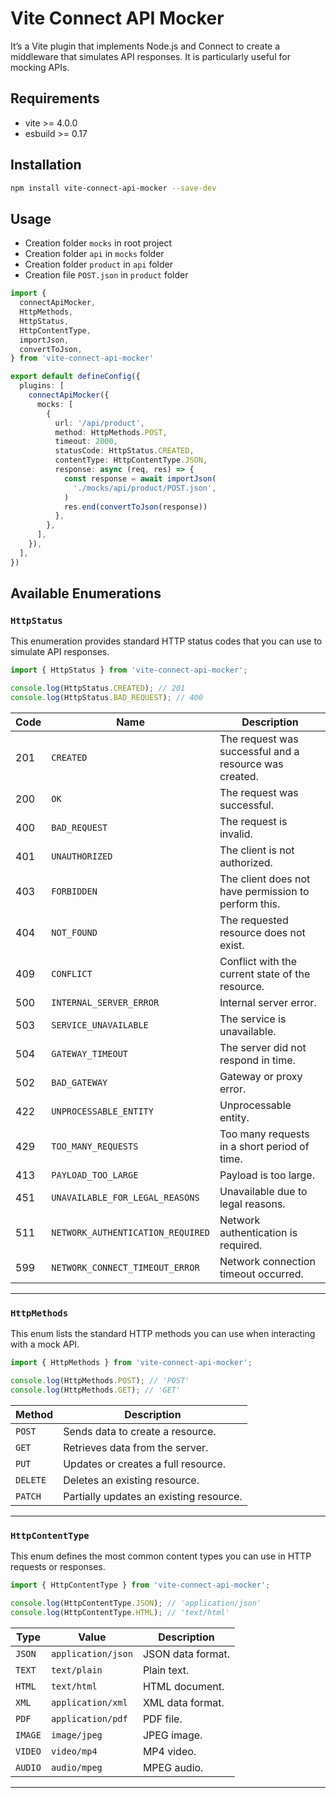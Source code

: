 # Vite Connect API Mocker

It’s a Vite plugin that implements Node.js and Connect to create a middleware that simulates API responses. It is particularly useful for mocking APIs.

## Requirements

- vite >= 4.0.0
- esbuild >= 0.17

## Installation

```bash
npm install vite-connect-api-mocker --save-dev
```

## Usage
- Creation folder `mocks` in root project
- Creation folder `api` in `mocks` folder
- Creation folder `product` in `api` folder
- Creation file `POST.json` in `product` folder

```ts
import {
  connectApiMocker,
  HttpMethods,
  HttpStatus,
  HttpContentType,
  importJson,
  convertToJson,
} from 'vite-connect-api-mocker'

export default defineConfig({
  plugins: [
    connectApiMocker({
      mocks: [
        {
          url: '/api/product',
          method: HttpMethods.POST,
          timeout: 2000,
          statusCode: HttpStatus.CREATED,
          contentType: HttpContentType.JSON,
          response: async (req, res) => {
            const response = await importJson(
              './mocks/api/product/POST.json',
            )
            res.end(convertToJson(response))
          },
        },
      ],
    }),
  ],
})
```

## Available Enumerations
### `HttpStatus`
This enumeration provides standard HTTP status codes that you can use to simulate API responses.
```ts
import { HttpStatus } from 'vite-connect-api-mocker';

console.log(HttpStatus.CREATED); // 201
console.log(HttpStatus.BAD_REQUEST); // 400
```

| Code | Name                           | Description                                          |
|------|--------------------------------|------------------------------------------------------|
| 201  | `CREATED`                     | The request was successful and a resource was created. |
| 200  | `OK`                          | The request was successful.                         |
| 400  | `BAD_REQUEST`                 | The request is invalid.                             |
| 401  | `UNAUTHORIZED`                | The client is not authorized.                       |
| 403  | `FORBIDDEN`                   | The client does not have permission to perform this.|
| 404  | `NOT_FOUND`                   | The requested resource does not exist.              |
| 409  | `CONFLICT`                    | Conflict with the current state of the resource.    |
| 500  | `INTERNAL_SERVER_ERROR`       | Internal server error.                              |
| 503  | `SERVICE_UNAVAILABLE`         | The service is unavailable.                         |
| 504  | `GATEWAY_TIMEOUT`             | The server did not respond in time.                 |
| 502  | `BAD_GATEWAY`                 | Gateway or proxy error.                             |
| 422  | `UNPROCESSABLE_ENTITY`        | Unprocessable entity.                               |
| 429  | `TOO_MANY_REQUESTS`           | Too many requests in a short period of time.        |
| 413  | `PAYLOAD_TOO_LARGE`           | Payload is too large.                               |
| 451  | `UNAVAILABLE_FOR_LEGAL_REASONS` | Unavailable due to legal reasons.                |
| 511  | `NETWORK_AUTHENTICATION_REQUIRED` | Network authentication is required.            |
| 599  | `NETWORK_CONNECT_TIMEOUT_ERROR` | Network connection timeout occurred.             |

---

### `HttpMethods`
This enum lists the standard HTTP methods you can use when interacting with a mock API.

```ts
import { HttpMethods } from 'vite-connect-api-mocker';

console.log(HttpMethods.POST); // 'POST'
console.log(HttpMethods.GET); // 'GET'
```

| Method   | Description                                  |
|----------|----------------------------------------------|
| `POST`   | Sends data to create a resource.            |
| `GET`    | Retrieves data from the server.             |
| `PUT`    | Updates or creates a full resource.         |
| `DELETE` | Deletes an existing resource.               |
| `PATCH`  | Partially updates an existing resource.     |

---

### `HttpContentType`
This enum defines the most common content types you can use in HTTP requests or responses.

```ts
import { HttpContentType } from 'vite-connect-api-mocker';

console.log(HttpContentType.JSON); // 'application/json'
console.log(HttpContentType.HTML); // 'text/html'
```

| Type                      | Value                        | Description                                |
|---------------------------|------------------------------|--------------------------------------------|
| `JSON`                    | `application/json`           | JSON data format.                         |
| `TEXT`                    | `text/plain`                 | Plain text.                               |
| `HTML`                    | `text/html`                  | HTML document.                            |
| `XML`                     | `application/xml`            | XML data format.                          |
| `PDF`                     | `application/pdf`            | PDF file.                                 |
| `IMAGE`                   | `image/jpeg`                 | JPEG image.                               |
| `VIDEO`                   | `video/mp4`                  | MP4 video.                                |
| `AUDIO`                   | `audio/mpeg`                 | MPEG audio.                               |

---

